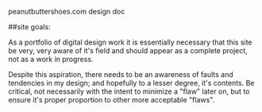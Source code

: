 peanutbuttershoes.com design doc

##site goals:

As a portfolio of digital design work it is essentially necessary that this site be very, very aware of it's field and should appear as a complete project, not as a work in progress.

Despite this aspiration, there needs to be an awareness of faults and tendencies in my design; and hopefully to a lesser degree, it's contents.
Be critical, not necessarily with the intent to minimize a "flaw" later on, but to ensure it's proper proportion to other more acceptable "flaws".
